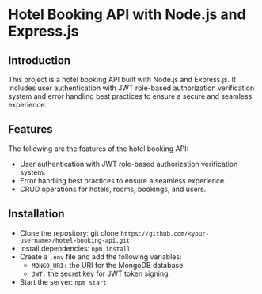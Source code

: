 # Hotel Booking API with Node.js and Express.js

## Introduction
This project is a hotel booking API built with Node.js and Express.js. It includes user authentication with JWT role-based authorization verification system and error handling best practices to ensure a secure and seamless experience. 

## Features
The following are the features of the hotel booking API:

- User authentication with JWT role-based authorization verification system.
- Error handling best practices to ensure a seamless experience.
- CRUD operations for hotels, rooms, bookings, and users.

## Installation
- Clone the repository: git clone `https://github.com/<your-username>/hotel-booking-api.git`
- Install dependencies: `npm install`
- Create a `.env` file and add the following variables:
    - `MONGO_URI:` the URI for the MongoDB database.
    - `JWT:` the secret key for JWT token signing.
- Start the server: `npm start`
